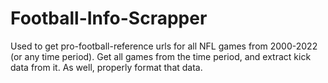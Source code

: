 # Football-Info-Scrapper
Used to get pro-football-reference urls for all NFL games from 2000-2022 (or any time period). Get all games from the time period, and extract kick data from it. As well, properly format that data.
